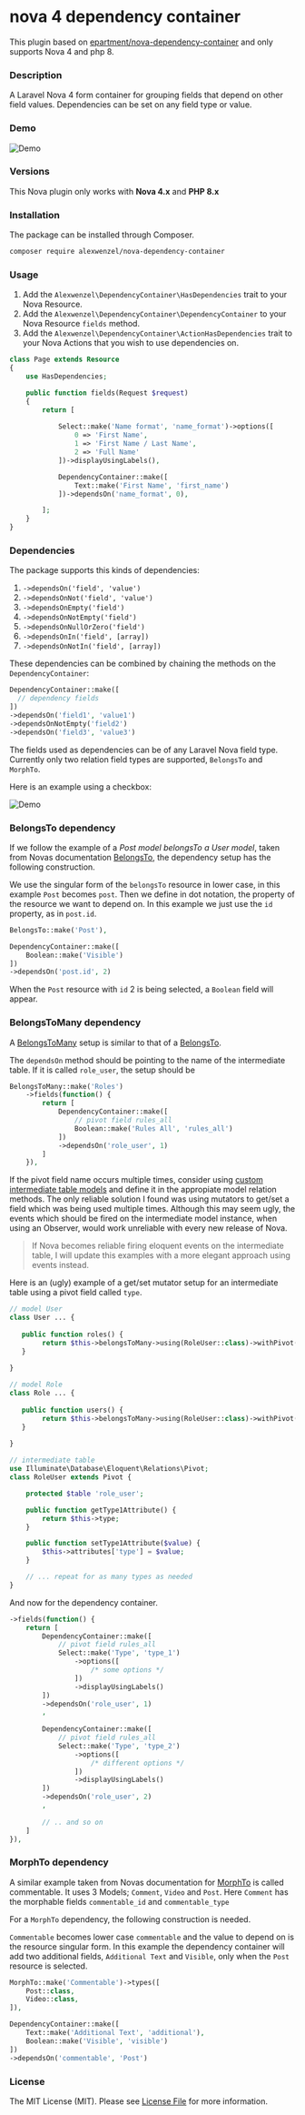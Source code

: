 # nova 4 dependency container

This plugin based on [epartment/nova-dependency-container](https://github.com/epartment/nova-dependency-container) and
only supports Nova 4 and php 8.

### Description

A Laravel Nova 4 form container for grouping fields that depend on other field values. Dependencies can be set on any
field type or value.

### Demo

![Demo](https://raw.githubusercontent.com/alexwenzel/nova-dependency-container/master/docs/demo.gif)

### Versions

This Nova plugin only works with **Nova 4.x** and **PHP 8.x**

### Installation

The package can be installed through Composer.

```bash
composer require alexwenzel/nova-dependency-container
```

### Usage

1. Add the `Alexwenzel\DependencyContainer\HasDependencies` trait to your Nova Resource.
2. Add the `Alexwenzel\DependencyContainer\DependencyContainer` to your Nova Resource `fields` method.
3. Add the `Alexwenzel\DependencyContainer\ActionHasDependencies` trait to your Nova Actions that you wish to use
   dependencies on.

```php
class Page extends Resource
{
    use HasDependencies;

    public function fields(Request $request)
    {
        return [
            
            Select::make('Name format', 'name_format')->options([
                0 => 'First Name',
                1 => 'First Name / Last Name',
                2 => 'Full Name'
            ])->displayUsingLabels(),

            DependencyContainer::make([
                Text::make('First Name', 'first_name')
            ])->dependsOn('name_format', 0),

        ];
    }
}
```

### Dependencies

The package supports this kinds of dependencies:

1. `->dependsOn('field', 'value')`
2. `->dependsOnNot('field', 'value')`
3. `->dependsOnEmpty('field')`
4. `->dependsOnNotEmpty('field')`
5. `->dependsOnNullOrZero('field')`
6. `->dependsOnIn('field', [array])`
7. `->dependsOnNotIn('field', [array])`

These dependencies can be combined by chaining the methods on the `DependencyContainer`:

```php
DependencyContainer::make([
  // dependency fields
])
->dependsOn('field1', 'value1')
->dependsOnNotEmpty('field2')
->dependsOn('field3', 'value3')
```

The fields used as dependencies can be of any Laravel Nova field type. Currently only two relation field types are
supported, `BelongsTo` and `MorphTo`.

Here is an example using a checkbox:

![Demo](https://raw.githubusercontent.com/alexwenzel/nova-dependency-container/master/docs/demo-2.gif)

### BelongsTo dependency

If we follow the example of a *Post model belongsTo a User model*, taken from Novas
documentation [BelongsTo](https://nova.laravel.com/docs/2.0/resources/relationships.html#belongsto), the dependency
setup has the following construction.

We use the singular form of the `belongsTo` resource in lower case, in this example `Post` becomes `post`. Then we
define in dot notation, the property of the resource we want to depend on. In this example we just use the `id`
property, as in `post.id`.

```php
BelongsTo::make('Post'),

DependencyContainer::make([
    Boolean::make('Visible')
])
->dependsOn('post.id', 2)
```

When the `Post` resource with `id` 2 is being selected, a `Boolean` field will appear.

### BelongsToMany dependency

A [BelongsToMany](https://nova.laravel.com/docs/2.0/resources/relationships.html#belongstomany) setup is similar to that
of a [BelongsTo](https://nova.laravel.com/docs/2.0/resources/relationships.html#belongsto).

The `dependsOn` method should be pointing to the name of the intermediate table. If it is called `role_user`, the setup
should be

```php
BelongsToMany::make('Roles')
	->fields(function() {
		return [
			DependencyContainer::make([
			    // pivot field rules_all
			    Boolean::make('Rules All', 'rules_all')
			])
			->dependsOn('role_user', 1)
		]
	}),
```

If the pivot field name occurs multiple times, consider
using [custom intermediate table models](https://laravel.com/docs/6.x/eloquent-relationships#defining-custom-intermediate-table-models)
and define it in the appropiate model relation methods. The only reliable solution I found was using mutators to get/set
a field which was being used multiple times. Although this may seem ugly, the events which should be fired on the
intermediate model instance, when using an Observer, would work unreliable with every new release of Nova.

> If Nova becomes reliable firing eloquent events on the intermediate table, I will update this examples with a more
> elegant approach using events instead.

Here is an (ugly) example of a get/set mutator setup for an intermediate table using a pivot field called `type`.

```php
// model User
class User ... { 
   
   public function roles() {
   		return $this->belongsToMany->using(RoleUser::class)->withPivot('rules_all');
   }
   
}

// model Role
class Role ... { 
   
   public function users() {
   		return $this->belongsToMany->using(RoleUser::class)->withPivot('rules_all');
   }
   
}

// intermediate table
use Illuminate\Database\Eloquent\Relations\Pivot;
class RoleUser extends Pivot {  

	protected $table 'role_user';

	public function getType1Attribute() {
	    return $this->type;
	}

	public function setType1Attribute($value) {
		$this->attributes['type'] = $value;
	}

	// ... repeat for as many types as needed
}
```

And now for the dependency container.

```php
->fields(function() {
	return [
		DependencyContainer::make([
		    // pivot field rules_all
		    Select::make('Type', 'type_1')
		    	->options([ 
		    		/* some options */ 
	    		])
		    	->displayUsingLabels()
		])
		->dependsOn('role_user', 1)
		,
	
		DependencyContainer::make([
		    // pivot field rules_all
		    Select::make('Type', 'type_2')
		    	->options([ 
		    		/* different options */ 
	    		])
		    	->displayUsingLabels()
		])
		->dependsOn('role_user', 2)
		,
		
		// .. and so on
	]
}),
```

### MorphTo dependency

A similar example taken from Novas documentation
for [MorphTo](https://nova.laravel.com/docs/2.0/resources/relationships.html#morphto) is called commentable. It uses 3
Models; `Comment`, `Video` and `Post`. Here `Comment` has the morphable fields `commentable_id` and `commentable_type`

For a `MorphTo` dependency, the following construction is needed.

`Commentable` becomes lower case `commentable` and the value to depend on is the resource singular form. In this example
the dependency container will add two additional fields, `Additional Text` and `Visible`, only when the `Post` resource
is selected.

```php
MorphTo::make('Commentable')->types([
    Post::class,
    Video::class,
]),

DependencyContainer::make([
    Text::make('Additional Text', 'additional'),
    Boolean::make('Visible', 'visible')
])
->dependsOn('commentable', 'Post') 
```

### License

The MIT License (MIT). Please
see [License File](https://github.com/alexwenzel/nova-dependency-container/blob/master/LICENSE.md) for more information.
